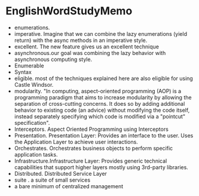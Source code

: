 # EnglishWordStudyMemo

* enumerations.
* imperative. Imagine that we can combine the lazy enumerations (yield return) with the async methods in an imperative style.
* excellent. The new feature gives us an excellent technique
* asynchronous.our goal was combining the lazy behavior with asynchronous computing style.
* Enumerable
* Syntax
* eligible. most of the techniques explained here are also eligible for using Castle Windsor.
* modularity. "In computing, aspect-oriented programming (AOP) is a programming paradigm that aims to increase modularity by allowing the separation of cross-cutting concerns. It does so by adding additional behavior to existing code (an advice) without modifying the code itself, instead separately specifying which code is modified via a "pointcut" specification".
* Interceptors. Aspect Oriented Programming using Interceptors
* Presentation. Presentation Layer: Provides an interface to the user. Uses the Application Layer to achieve user interactions.
* Orchestrates. Orchestrates business objects to perform specific application tasks.
* Infrastructure.Infrastructure Layer: Provides generic technical capabilities that support higher layers mostly using 3rd-party libraries.
* Distributed. Distributed Service Layer
* suite . a suite of small services
* a bare minimum of centralized management